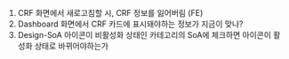1. CRF 화면에서 새로고침할 시, CRF 정보를 잃어버림 (FE)
2. Dashboard 화면에서 CRF 카드에 표시돼야하는 정보가 지금이 맞나?
3. Design-SoA 아이콘이 비활성화 상태인 카테고리의 SoA에 체크하면 아이콘이 활성화 상태로 바뀌어야하는가
